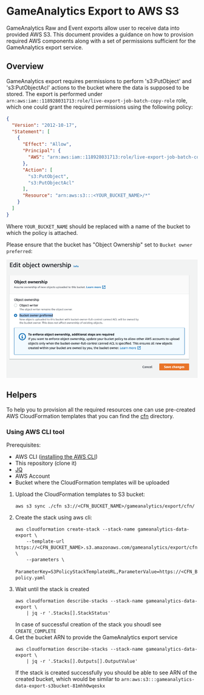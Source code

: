 # GameAnalytics Export to AWS S3

GameAnalytics Raw and Event exports allow user to receive data into provided AWS S3. This
document provides a guidance on how to provision required AWS components along with
a set of permissions sufficient for the GameAnalytics export service.

## Overview

GameAnalytics export requires permissions to perform 's3:PutObject' and 's3:PutObjectAcl' actions to the bucket where the data is supposed to be stored. The export is performed under `arn:aws:iam::118928031713:role/live-export-job-batch-copy-role` role, which one could grant the required permissions using the following policy:

``` json
{
  "Version": "2012-10-17",
  "Statement": [
    {
      "Effect": "Allow",
      "Principal": {
        "AWS": "arn:aws:iam::118928031713:role/live-export-job-batch-copy-role"
      },
      "Action": [
        "s3:PutObject",
        "s3:PutObjectAcl"
      ],
      "Resource": "arn:aws:s3:::<YOUR_BUCKET_NAME>/*"
    }
  ]
}
```

Where `YOUR_BUCKET_NAME` should be replaced with a name of the bucket to which the policy is attached.

Please ensure that the bucket has "Object Ownership" set to `Bucket owner preferred`:

![](./pics/bucket-ownership-preferences.png)

## Helpers

To help you to provision all the required resources one can use pre-created AWS CloudFormation templates that you can find the [cfn](./cfn) directory.

### Using AWS CLI tool

Prerequisites:
- AWS CLI ([installing the AWS CLI](https://docs.aws.amazon.com/cli/latest/userguide/cli-chap-install.html))
- This repository (clone it)
- [JQ](https://stedolan.github.io/jq/download/)
- AWS Account
- Bucket where the CloudFormation templates will be uploaded

1. Upload the CloudFormation templates to S3 bucket:
   ```
   aws s3 sync ./cfn s3://<CFN_BUCKET_NAME>/gameanalytics/export/cfn/
   ```
2. Create the stack using aws cli:
   ```
   aws cloudformation create-stack --stack-name gameanalytics-data-export \
       --template-url https://<CFN_BUCKET_NAME>.s3.amazonaws.com/gameanalytics/export/cfn/s3.yaml \
       --parameters \
           ParameterKey=S3PolicyStackTemplateURL,ParameterValue=https://<CFN_BUCKET_NAME>.s3.amazonaws.com/gameanalytics/export/cfn/s3-policy.yaml
   ```
3. Wait until the stack is created
   ```
   aws cloudformation describe-stacks --stack-name gameanalytics-data-export \
       | jq -r '.Stacks[].StackStatus'
   ```
   In case of successful creation of the stack you shoudl see `CREATE_COMPLETE`
4. Get the bucket ARN to provide the GameAnalytics export service
   ```
   aws cloudformation describe-stacks --stack-name gameanalytics-data-export \
       | jq -r '.Stacks[].Outputs[].OutputValue'
   ```
   If the stack is created successfully you should be able to see ARN of the created bucket, which would be similar to `arn:aws:s3:::gameanalytics-data-export-s3bucket-81mhh0wqeskx`

